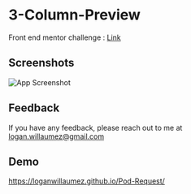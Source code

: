 # 3-Column-Preview

Front end mentor challenge : [Link](https://www.frontendmentor.io/solutions/pod-request-cxmNlZAUm)


## Screenshots

![App Screenshot](https://user-images.githubusercontent.com/60406970/132391806-8ed0932d-b503-4c05-8a66-48b505002461.png)

  
## Feedback

If you have any feedback, please reach out to me at logan.willaumez@gmail.com

  
## Demo

https://loganwillaumez.github.io/Pod-Request/

  
